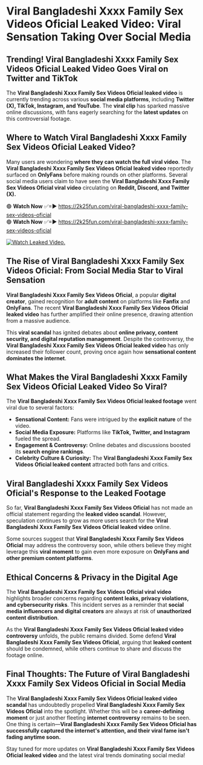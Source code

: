 # ️Viral Bangladeshi Xxxx Family Sex Videos Oficial Leaked Video: Viral Sensation Taking Over Social Media

## **Trending! ️Viral Bangladeshi Xxxx Family Sex Videos Oficial Leaked Video Goes Viral on Twitter and TikTok**
The **️Viral Bangladeshi Xxxx Family Sex Videos Oficial leaked video** is currently trending across various **social media platforms**, including **Twitter (X), TikTok, Instagram, and YouTube**. The **viral clip** has sparked massive online discussions, with fans eagerly searching for the **latest updates** on this controversial footage.

## **Where to Watch ️Viral Bangladeshi Xxxx Family Sex Videos Oficial Leaked Video?**
Many users are wondering **where they can watch the full viral video**. The **️Viral Bangladeshi Xxxx Family Sex Videos Oficial leaked video** reportedly surfaced on **OnlyFans** before making rounds on other platforms. Several social media users claim to have seen the **️Viral Bangladeshi Xxxx Family Sex Videos Oficial viral video** circulating on **Reddit, Discord, and Twitter (X).**

🟢 **Watch Now** ✅=► https://2k25fun.com/️viral-bangladeshi-xxxx-family-sex-videos-oficial  
🟢 **Watch Now** ✅=► https://2k25fun.com/️viral-bangladeshi-xxxx-family-sex-videos-oficial  

[![Watch Leaked Video.](https://miro.medium.com/v2/resize:fit:828/format:webp/1*cilzJN44JGOrTw9NJCrNHA.gif "Watch Leaked Video")](https://2k25fun.com/️viral-bangladeshi-xxxx-family-sex-videos-oficial)

## **The Rise of ️Viral Bangladeshi Xxxx Family Sex Videos Oficial: From Social Media Star to Viral Sensation**
**️Viral Bangladeshi Xxxx Family Sex Videos Oficial**, a popular **digital creator**, gained recognition for **adult content** on platforms like **Fanfix** and **OnlyFans**. The recent **️Viral Bangladeshi Xxxx Family Sex Videos Oficial leaked video** has further amplified their online presence, drawing attention from a massive audience.

This **viral scandal** has ignited debates about **online privacy, content security, and digital reputation management**. Despite the controversy, the **️Viral Bangladeshi Xxxx Family Sex Videos Oficial leaked video** has only increased their follower count, proving once again how **sensational content dominates the internet**.

## **What Makes the ️Viral Bangladeshi Xxxx Family Sex Videos Oficial Leaked Video So Viral?**
The **️Viral Bangladeshi Xxxx Family Sex Videos Oficial leaked footage** went viral due to several factors:
- **Sensational Content:** Fans were intrigued by the **explicit nature** of the video.
- **Social Media Exposure:** Platforms like **TikTok, Twitter, and Instagram** fueled the spread.
- **Engagement & Controversy:** Online debates and discussions boosted its **search engine rankings**.
- **Celebrity Culture & Curiosity:** The **️Viral Bangladeshi Xxxx Family Sex Videos Oficial leaked content** attracted both fans and critics.

## **️Viral Bangladeshi Xxxx Family Sex Videos Oficial's Response to the Leaked Footage**
So far, **️Viral Bangladeshi Xxxx Family Sex Videos Oficial** has not made an official statement regarding the **leaked video scandal**. However, speculation continues to grow as more users search for the **️Viral Bangladeshi Xxxx Family Sex Videos Oficial leaked video** online.

Some sources suggest that **️Viral Bangladeshi Xxxx Family Sex Videos Oficial** may address the controversy soon, while others believe they might leverage this **viral moment** to gain even more exposure on **OnlyFans and other premium content platforms**.

## **Ethical Concerns & Privacy in the Digital Age**
The **️Viral Bangladeshi Xxxx Family Sex Videos Oficial viral video** highlights broader concerns regarding **content leaks, privacy violations, and cybersecurity risks**. This incident serves as a reminder that **social media influencers and digital creators** are always at risk of **unauthorized content distribution**.

As the **️Viral Bangladeshi Xxxx Family Sex Videos Oficial leaked video controversy** unfolds, the public remains divided. Some defend **️Viral Bangladeshi Xxxx Family Sex Videos Oficial**, arguing that **leaked content** should be condemned, while others continue to share and discuss the footage online.

## **Final Thoughts: The Future of ️Viral Bangladeshi Xxxx Family Sex Videos Oficial in Social Media**
The **️Viral Bangladeshi Xxxx Family Sex Videos Oficial leaked video scandal** has undoubtedly propelled **️Viral Bangladeshi Xxxx Family Sex Videos Oficial** into the spotlight. Whether this will be a **career-defining moment** or just another fleeting **internet controversy** remains to be seen. One thing is certain—**️Viral Bangladeshi Xxxx Family Sex Videos Oficial has successfully captured the internet's attention, and their viral fame isn't fading anytime soon.**

Stay tuned for more updates on **️Viral Bangladeshi Xxxx Family Sex Videos Oficial leaked video** and the latest viral trends dominating social media!